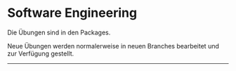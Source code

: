 # Software Engineering
Die Übungen sind in den Packages.

Neue Übungen werden normalerweise in neuen Branches bearbeitet und zur Verfügung gestellt.

---
